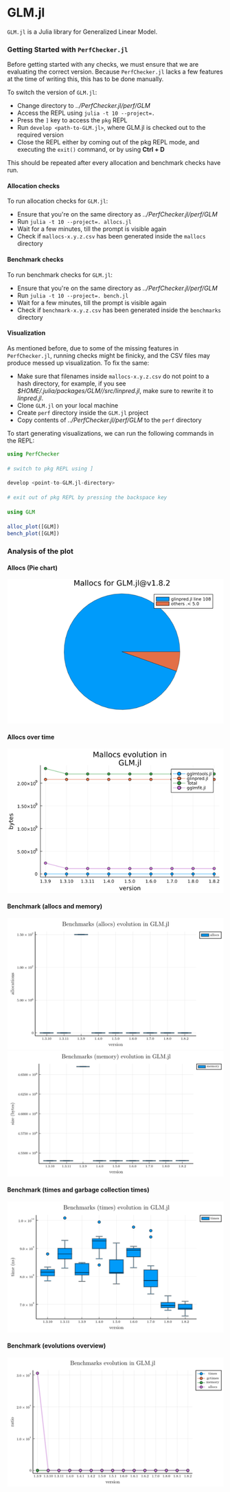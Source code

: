 # GLM.jl

`GLM.jl` is a Julia library for Generalized Linear Model.

<!-- TODO: update with new interface with new figures -->

### Getting Started with `PerfChecker.jl`
Before getting started with any checks, we must ensure that we are evaluating the correct version. Because `PerfChecker.jl` lacks a few features at the time of writing this, this has to be done manually.

To switch the version of `GLM.jl`:

- Change directory to *../PerfChecker.jl/perf/GLM*
- Access the REPL using `julia -t 10 --project=.`
- Press the `]` key to access the `pkg` REPL
- Run `develop <path-to-GLM.jl>`, where GLM.jl is checked out to the required version
- Close the REPL either by coming out of the pkg REPL mode, and executing the `exit()` command, or by using **Ctrl + D**

This should be repeated after every allocation and benchmark checks have run.

#### Allocation checks

To run allocation checks for `GLM.jl`:

- Ensure that you're on the same directory as *../PerfChecker.jl/perf/GLM*
- Run `julia -t 10 --project=. allocs.jl`
- Wait for a few minutes, till the prompt is visible again
- Check if `mallocs-x.y.z.csv` has been generated inside the `mallocs` directory

#### Benchmark checks

To run benchmark checks for `GLM.jl`:

- Ensure that you're on the same directory as *../PerfChecker.jl/perf/GLM*
- Run `julia -t 10 --project=. bench.jl`
- Wait for a few minutes, till the prompt is visible again
- Check if `benchmark-x.y.z.csv` has been generated inside the `benchmarks` directory

#### Visualization

As mentioned before, due to some of the missing features in `PerfChecker.jl`, running checks might be finicky, and the CSV files may produce messed up visualization. To fix the same:
- Make sure that filenames inside `mallocs-x.y.z.csv` do not point to a hash directory, for example, if you see *$HOME/.julia/packages/GLM/<some-hash-value>/src/linpred.jl*, make sure to rewrite it to *linpred.jl*.
- Clone `GLM.jl` on your local machine
- Create `perf` directory inside the `GLM.jl` project
- Copy contents of *../PerfChecker.jl/perf/GLM* to the `perf` directory

To start generating visualizations, we can run the following commands in the REPL:
```julia
using PerfChecker

# switch to pkg REPL using ]

develop <point-to-GLM.jl-directory>

# exit out of pkg REPL by pressing the backspace key

using GLM

alloc_plot([GLM])
bench_plot([GLM])
```

### Analysis of the plot
#### Allocs (Pie chart)
![Malloc-pie](/perf/GLM/mallocs/mallocs-1.8.2.png)
#### Allocs over time
![Malloc-evolution](/perf/GLM/mallocs/mallocs-evolutions.png)
#### Benchmark (allocs and memory)
![Benchmark-allocs](/perf/GLM/benchmarks/benchmark-allocs.png)
![Benchmark-memory](/perf/GLM/benchmarks/benchmark-memory.png)
#### Benchmark (times and garbage collection times)
![Benchmark-times](/perf/GLM/benchmarks/benchmark-times.png)
#### Benchmark (evolutions overview)
![Benchmark-evolutions](/perf/GLM/benchmarks/benchmark-evolutions.png)
